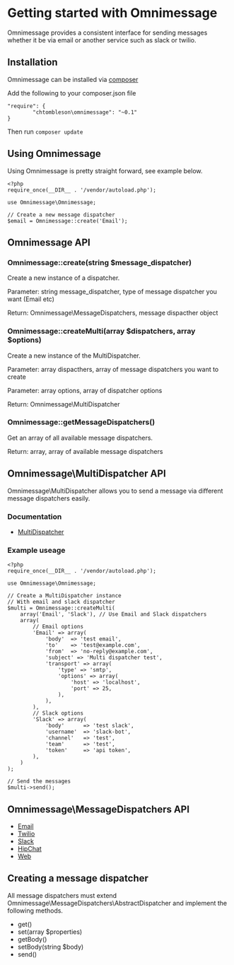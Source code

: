 # Getting started with Omnimessage

Omnimessage provides a consistent interface for sending messages
whether it be via email or another service such as slack or twilio.

## Installation

Omnimessage can be installed via [composer](http://getcomposer.org)

Add the following to your composer.json file

    "require": {
            "chtombleson\omnimessage": "~0.1"
    }

Then run `composer update`

## Using Omnimessage

Using Omnimessage is pretty straight forward, see example below.

    <?php
    require_once(__DIR__ . '/vendor/autoload.php');

    use Omnimessage\Omnimessage;

    // Create a new message dispatcher
    $email = Omnimessage::create('Email');

## Omnimessage API

### Omnimessage::create(string $message_dispatcher)

Create a new instance of a dispatcher.

Parameter: string message_dispatcher, type of message dispatcher you want (Email etc)

Return: Omnimessage\MessageDispatchers, message dispacther object

### Omnimessage::createMulti(array $dispatchers, array $options)

Create a new instance of the MultiDispatcher.

Parameter: array dispacthers, array of message dispatchers you want to create

Parameter: array options, array of dispatcher options

Return: Omnimessage\MultiDispatcher

### Omnimessage::getMessageDispatchers()

Get an array of all available message dispatchers.

Return: array, array of available message dispatchers

## Omnimessage\MultiDispatcher API

Omnimessage\MultiDispatcher allows you to send a message via
different message dispatchers easily.

### Documentation

  * [MultiDispatcher](https://github.com/chtombleson/omnimessage/blob/master/docs/multidispatcher.md)

### Example useage

    <?php
    require_once(__DIR__ . '/vendor/autoload.php');

    use Omnimessage\Omnimessage;

    // Create a MultiDispatcher instance
    // With email and slack dispatcher
    $multi = Omnimessage::createMulti(
        array('Email', 'Slack'), // Use Email and Slack dispatchers
        array(
            // Email options
            'Email' => array(
                'body'  => 'test email',
                'to'    => 'test@example.com',
                'from'  => 'no-reply@example.com',
                'subject' => 'Multi dispatcher test',
                'transport' => array(
                    'type' => 'smtp',
                    'options' => array(
                        'host' => 'localhost',
                        'port' => 25,
                    ),
                ),
            ),
            // Slack options
            'Slack' => array(
                'body'      => 'test slack',
                'username'  => 'slack-bot',
                'channel'   => 'test',
                'team'      => 'test',
                'token'     => 'api token',
            ),
        )
    );

    // Send the messages
    $multi->send();


## Omnimessage\MessageDispatchers API

  * [Email](https://github.com/chtombleson/omnimessage/blob/master/docs/email.md)
  * [Twilio](https://github.com/chtombleson/omnimessage/blob/master/docs/twilio.md)
  * [Slack](https://github.com/chtombleson/omnimessage/blob/master/docs/slack.md)
  * [HipChat](https://github.com/chtombleson/omnimessage/blob/master/docs/hipchat.md)
  * [Web](https://github.com/chtombleson/omnimessage/blob/master/docs/web.md)

## Creating a message dispatcher

All message dispatchers must extend Omnimessage\MessageDispatchers\AbstractDispatcher
and implement the following methods.

  * get()
  * set(array $properties)
  * getBody()
  * setBody(string $body)
  * send()

